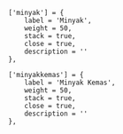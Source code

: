 	['minyak'] = {
		label = 'Minyak',
		weight = 50,
		stack = true,
		close = true,
		description = ''
	},

	['minyakkemas'] = {
		label = 'Minyak Kemas',
		weight = 50,
		stack = true,
		close = true,
		description = ''
	},
